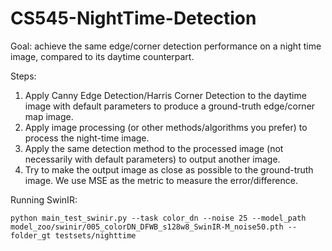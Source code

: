 # CS545-NightTime-Detection
Goal: achieve the same edge/corner detection performance on a night time image, compared to its daytime counterpart. 

Steps:
1. Apply Canny Edge Detection/Harris Corner Detection to the daytime image with default parameters to produce a ground-truth edge/corner map image.
2. Apply image processing (or other methods/algorithms you prefer) to process the night-time image.
3. Apply the same detection method to the processed image (not necessarily with default parameters) to output another image.
4. Try to make the output image as close as possible to the ground-truth image. We use MSE as the metric to measure the error/difference.

Running SwinIR:
```
python main_test_swinir.py --task color_dn --noise 25 --model_path 
model_zoo/swinir/005_colorDN_DFWB_s128w8_SwinIR-M_noise50.pth --folder_gt testsets/nighttime
```